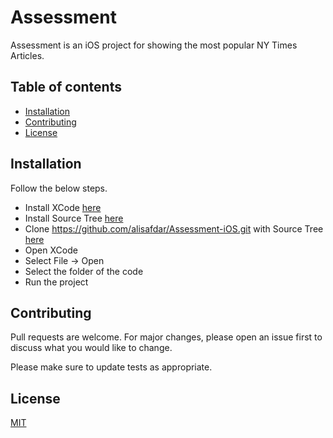 # Assessment

Assessment is an iOS project for showing the most popular NY Times Articles.

## Table of contents
* [Installation](#installation)
* [Contributing](#contributing)
* [License](#license)

## Installation

Follow the below steps.

- Install XCode [here](https://apps.apple.com/us/app/xcode/id497799835?mt=12)
- Install Source Tree [here](https://confluence.atlassian.com/get-started-with-sourcetree/install-sourcetree-847359094.html)
- Clone https://github.com/alisafdar/Assessment-iOS.git with Source Tree [here](https://confluence.atlassian.com/get-started-with-sourcetree/clone-a-remote-repository-847359098.html)
- Open XCode
- Select File -> Open
- Select the folder of the code
- Run the project

## Contributing
Pull requests are welcome. For major changes, please open an issue first to discuss what you would like to change.

Please make sure to update tests as appropriate.

## License
[MIT](https://choosealicense.com/licenses/mit/)
